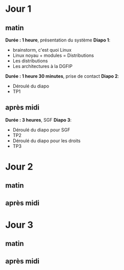 # Jour 1

## matin

**Durée : 1 heure**, présentation du système **Diapo 1**:
- brainstorm, c'est quoi Linux
- Linux noyau + modules = Distributions
- Les distributions
- Les architectures à la DGFIP

**Durée : 1 heure 30 minutes**, prise de contact **Diapo 2**:
- Déroulé du diapo 
- TP1

## après midi

**Durée : 3 heures**, SGF **Diapo 3**:
- Déroulé du diapo pour SGF
- TP2
- Déroulé du diapo pour les droits
- TP3

# Jour 2

## matin

## après midi

# Jour 3

## matin

## après midi
